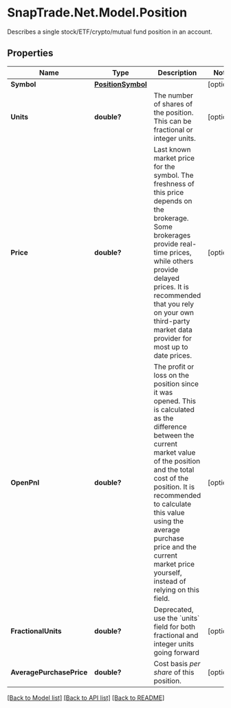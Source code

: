 # SnapTrade.Net.Model.Position
Describes a single stock/ETF/crypto/mutual fund position in an account.

## Properties

Name | Type | Description | Notes
------------ | ------------- | ------------- | -------------
**Symbol** | [**PositionSymbol**](PositionSymbol.md) |  | [optional] 
**Units** | **double?** | The number of shares of the position. This can be fractional or integer units. | [optional] 
**Price** | **double?** | Last known market price for the symbol. The freshness of this price depends on the brokerage. Some brokerages provide real-time prices, while others provide delayed prices. It is recommended that you rely on your own third-party market data provider for most up to date prices. | [optional] 
**OpenPnl** | **double?** | The profit or loss on the position since it was opened. This is calculated as the difference between the current market value of the position and the total cost of the position. It is recommended to calculate this value using the average purchase price and the current market price yourself, instead of relying on this field. | [optional] 
**FractionalUnits** | **double?** | Deprecated, use the &#x60;units&#x60; field for both fractional and integer units going forward | [optional] 
**AveragePurchasePrice** | **double?** | Cost basis _per share_ of this position. | [optional] 

[[Back to Model list]](../README.md#documentation-for-models) [[Back to API list]](../README.md#documentation-for-api-endpoints) [[Back to README]](../README.md)

